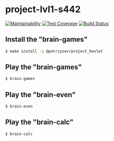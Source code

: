 # project-lvl1-s442
[![Maintainability](https://api.codeclimate.com/v1/badges/aa2ab9b32112a0d76d6e/maintainability)](https://codeclimate.com/github/petrzyzev/project-lvl1-s442/maintainability)
[![Test Coverage](https://api.codeclimate.com/v1/badges/aa2ab9b32112a0d76d6e/test_coverage)](https://codeclimate.com/github/petrzyzev/project-lvl1-s442/test_coverage)
[![Build Status](https://travis-ci.org/petrzyzev/project-lvl1-s442.svg?branch=master)](https://travis-ci.org/petrzyzev/project-lvl1-s442)
## Install the "brain-games"

```sh
$ make install -g @petrzyzev/project_hexlet
```
## Play the "brain-games"
```sh
$ brain-games
```
## Play the "brain-even"
```sh
$ brain-even
```
## Play the "brain-calc"
```sh
$ brain-calc
```
